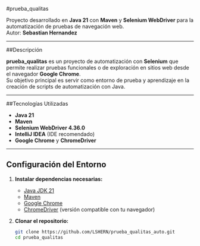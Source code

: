#prueba_qualitas

Proyecto desarrollado en **Java 21** con **Maven** y **Selenium WebDriver** para la automatización de pruebas de navegación web.  
Autor: **Sebastian Hernandez**

---

##Descripción

**prueba_qualitas** es un proyecto de automatización con **Selenium** que permite realizar pruebas funcionales o de exploración en sitios web desde el navegador **Google Chrome**.  
Su objetivo principal es servir como entorno de prueba y aprendizaje en la creación de scripts de automatización con Java.

---

##Tecnologías Utilizadas

- **Java 21**
- **Maven**
- **Selenium WebDriver 4.36.0**
- **IntelliJ IDEA** (IDE recomendado)
- **Google Chrome** y **ChromeDriver**

---

## Configuración del Entorno

1. **Instalar dependencias necesarias:**
    - [Java JDK 21](https://www.oracle.com/java/technologies/javase/jdk21-archive-downloads.html)
    - [Maven](https://maven.apache.org/download.cgi)
    - [Google Chrome](https://www.google.com/chrome/)
    - [ChromeDriver](https://chromedriver.chromium.org/downloads) (versión compatible con tu navegador)

2. **Clonar el repositorio:**
   ```bash
   git clone https://github.com/LSHERN/prueba_qualitas_auto.git
   cd prueba_qualitas
